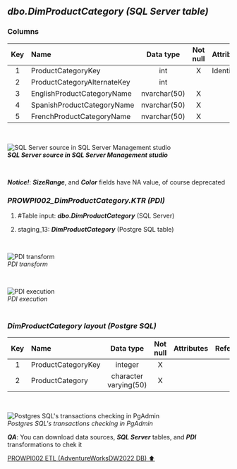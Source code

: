## **_dbo.DimProductCategory (SQL Server table)_**  

### Columns  

| Key	| Name                        | Data type    | Not null | Attributes | References            | Description         |
| :-: | :-------------------------- | :----------: | :------: | :--------- | :-------------------- | :------------------ |
| 1   | ProductCategoryKey          | int          | X        | Identity   |                       | PK                  |
| 2   | ProductCategoryAlternateKey | int          |          |            |                       | deprecated          |
| 3   | EnglishProductCategoryName  | nvarchar(50) | X        |            |                       | ProductCategory     |
| 4   | SpanishProductCategoryName  | nvarchar(50) | X        |            |                       | deprecated          |
| 5   | FrenchProductCategoryName   | nvarchar(50) | X        |            |                       | deprecated          |

   <p><br></p>  

![SQL Server source in SQL Server Management studio](https://i.imgur.com/BzXnn1j.png)  
**_SQL Server source in SQL Server Management studio_**  

   <p><br></p>  

**_Notice!_**: **_SizeRange_**, and **_Color_** fields have NA value, of course deprecated  

### **_PROWPI002\_DimProductCategory.KTR (PDI)_**   
1. #Table input: **_dbo.DimProductCategory_** (SQL Server)  
2. staging_13: **_DimProductCategory_** (Postgre SQL table)
 
   <p><br></p>  

  ![PDI transform](https://i.imgur.com/BYYxdL5.png)  
  _PDI transform_  

  <p><br></p>  

  ![PDI execution](https://i.imgur.com/Dnt3Y9P.png)  
  _PDI execution_ 

### **_<p><br>DimProductCategory layout (Postgre SQL)</p>_**  

| Key	| Name                        | Data type             | Not null | Attributes | References            | Description         |
| :-: | :-------------------------- | :-------------------: | :------: | :--------- | :-------------------- | :------------------ |
| 1   | ProductCategoryKey          | integer               | X        |            |                       | PK                  |
| 2   | ProductCategory             | character varying(50) | X        |            |                       |                     |

   <p><br></p>  
 
  ![Postgres SQL's transactions checking in PgAdmin](https://i.imgur.com/qZCAYXX.png)  
  _Postgres SQL's transactions checking in PgAdmin_  

  **_QA_**: You can download data sources, **_SQL Server_** tables, and **_PDI_** transformations to chek it  

[PROWPI002 ETL (AdventureWorksDW2022 DB) :arrow_up:](prowpi002_etl_adventureworksdw2022_db.md)